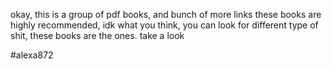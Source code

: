 okay, this is a group of pdf books, and bunch of more links 
these books are highly recommended, 
idk what you think, you can look for different type of shit, these books are the ones.
take a look 

#alexa872

